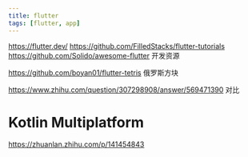 ```yaml
---
title: flutter
tags: [flutter, app]
---
```


https://flutter.dev/
https://github.com/FilledStacks/flutter-tutorials
https://github.com/Solido/awesome-flutter 开发资源

https://github.com/boyan01/flutter-tetris 俄罗斯方块

https://www.zhihu.com/question/307298908/answer/569471390 对比

<!--more-->



# Kotlin Multiplatform 

https://zhuanlan.zhihu.com/p/141454843